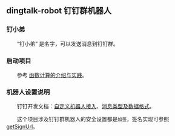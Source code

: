 ## dingtalk-robot 钉钉群机器人

### 钉小弟

&emsp;&emsp;“钉小弟” 是名字，可以发送消息到钉钉群。

### 启动项目

&emsp;&emsp;参考 <a href="https://dtstack.yuque.com/docs/share/e4a9c483-74e1-45f2-82f9-b283deb3e184?#n2Tjk" target="_black">函数计算的介绍与实践</a>。

### 机器人设置说明

&emsp;&emsp;钉钉开发文档：<a href="https://developers.dingtalk.com/document/app/custom-robot-access" target="_black">自定义机器人接入</a>、<a href="https://developers.dingtalk.com/document/app/custom-robot-access/title-72m-8ag-pqw" target="_black">消息类型及数据格式</a>。

&emsp;&emsp;这个项目涉及钉钉群机器人的安全设置都是`加签`，签名实现可参照 <a href="https://github.com/liuxy0551/dingtalk-robot/blob/master/app/utils/index.js#L6" target="_black">getSignUrl</a>。

